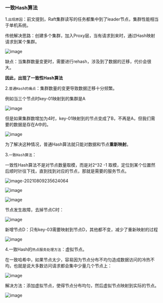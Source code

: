 ### 一致Hash算法 

1.`出现原因`：前文提到，Raft集群读写的任务都集中到了leader节点，集群性能相当于单机系统。

传统解决思路：创建多个集群，加入Proxy层，当有请求到来时，通过Hash映射请求到某个集群。

![image](https://tvax1.sinaimg.cn/large/0085EwgIgy1gtaywn4ycoj30nq0j1di9.jpg)

缺点：当集群数量变更时，需要进行rehash，涉及到了数据的迁移，代价会很大。

**因此，出现了一致性Hash算法**

2.`普通Hash的痛点`：集群数量的变更导致数据迁移十分频繁。

例如当三个节点时key-01映射到的集群是A

![image](https://tvax2.sinaimg.cn/large/0085EwgIgy1gtayzikdqvj30nh0imwhd.jpg)

但是如果集群数增加为4时，key-01映射到的节点变成了B，不再是A，但我们需要的数据是存在A中的。

![image](https://tva4.sinaimg.cn/large/0085EwgIgy1gtayzp6vn5j30ny0ectb3.jpg)

为了解决这种情况，普通Hash算法就只能对数据和节点**重新映射**。

3.`一致Hash算法`：

一致性Hash算法不是对节点数量取模，而是对2^32 -1 取模，定位到某个位置然后顺时针往下找，直到找到对应的节点，那就是需要的服务节点。

![image-20210809235624064](https://tvax1.sinaimg.cn/large/0085EwgIgy1gtazp1hq7oj30ni0o9q43.jpg)

![image](https://tva3.sinaimg.cn/large/0085EwgIgy1gtaz7xtr0fj30ne0njq58.jpg)

![image](https://tva2.sinaimg.cn/large/0085EwgIgy1gtaz84tlxjj30ov0mkmzw.jpg)

节点发生故障，去掉节点C时：

![image](https://tvax3.sinaimg.cn/large/0085EwgIgy1gtaz8p68e1j30oq0lj0vl.jpg)

新增节点D：只有key-03需要映射到节点D，其他都不变，减少了重新映射的过程

![image](https://tvax1.sinaimg.cn/large/0085EwgIgy1gtaz9pqudpj30n90m8diz.jpg)

4.一致Hash的`热点服务处理方法`：虚拟节点。

在一致哈希中，如果节点太少，容易因为节点分布不均匀造成数据访问的冷热不均，也就是说大多数访问请求都会集中少量几个节点上：

![image](https://tvax3.sinaimg.cn/large/0085EwgIgy1gtazc8glxgj30nh0mvgop.jpg)

解决方法：添加虚拟节点，使得节点分布均匀，然后虚拟节点映射到实际的节点。

![image](https://tvax1.sinaimg.cn/large/0085EwgIgy1gtazgm6fqaj30pq0nqae2.jpg)